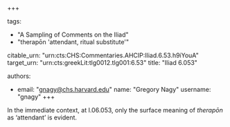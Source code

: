 +++

tags:
- "A Sampling of Comments on the Iliad"
- "therapōn &#39;attendant, ritual substitute&#39;"

citable_urn: "urn:cts:CHS:Commentaries.AHCIP:Iliad.6.53.h9iYouA"
target_urn: "urn:cts:greekLit:tlg0012.tlg001:6.53"
title: "Iliad 6.053"

authors:
- email: "gnagy@chs.harvard.edu"
  name: "Gregory Nagy"
  username: "gnagy"
+++

<p>In the immediate context, at I.06.053, only the surface meaning of <em>therapōn</em> as ‘attendant’ is evident.  </p>